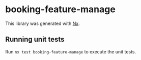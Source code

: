 # booking-feature-manage

This library was generated with [Nx](https://nx.dev).

## Running unit tests

Run `nx test booking-feature-manage` to execute the unit tests.
